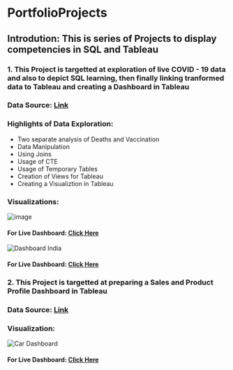 # PortfolioProjects

## Introdution: This is series of Projects to display competencies in SQL and Tableau

### 1. This Project is targetted at exploration of live COVID - 19 data and also to depict SQL learning, then finally linking tranformed data to Tableau and creating a Dashboard in Tableau 

### Data Source: [Link](https://ourworldindata.org/covid-deaths)

### Highlights of Data Exploration:

* Two separate analysis of Deaths and Vaccination
* Data Manipulation
* Using Joins
* Usage of CTE
* Usage of Temporary Tables
* Creation of Views for Tableau
* Creating a Visualiztion in Tableau

### Visualizations: 

![image](https://user-images.githubusercontent.com/90097839/140092493-5343c183-922b-47db-aa72-a6a45a48b481.png)

#### For Live Dashboard:  [Click Here](https://public.tableau.com/views/Book1_16340413683010/CovidDeathData?:language=en-US&:display_count=n&:origin=viz_share_link)

![Dashboard India](https://user-images.githubusercontent.com/90097839/145435059-4aae3092-c9c0-4210-b663-c7848b06b2c0.png)

#### For Live Dashboard:  [Click Here](https://public.tableau.com/app/profile/ameen.siddiqui/viz/Covid_India_16345797159030/DashboardIndia)


### 2. This Project is targetted at preparing a Sales and Product Profile Dashboard in Tableau

### Data Source: [Link](https://www.kaggle.com/gagandeep16/car-sales)

### Visualization:

![Car Dashboard](https://user-images.githubusercontent.com/90097839/145439380-777edf6f-bf29-4330-8476-13205c82ee4f.png)

#### For Live Dashboard:  [Click Here](https://public.tableau.com/app/profile/ameen.siddiqui/viz/Car_Salaes_Data/CarDashboard)
